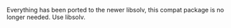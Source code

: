 Everything has been ported to the newer libsolv, this compat
package is no longer needed.
Use libsolv.
